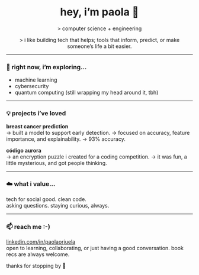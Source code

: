<h1 align="center">hey, i’m paola 🌿</h1>

<p align="center">
> computer science + engineering</p>
  <p align="center">
> i like building tech that helps; tools that inform, predict, or make someone’s life a bit easier.</p>

---

### 🌱 right now, i’m exploring...

- machine learning
- cybersecurity
- quantum computing (still wrapping my head around it, tbh)
  
---

### 💡 projects i’ve loved

**breast cancer prediction**  
→ built a model to support early detection.
→ focused on accuracy, feature importance, and explainability. 
→ 93% accuracy.

**código aurora**  
→ an encryption puzzle i created for a coding competition.
→ it was fun, a little mysterious, and got people thinking.  

---

### ☁️ what i value...

tech for social good. clean code.  
asking questions.
staying curious, always.

---

### 📫 reach me :-)

[linkedin.com/in/paolaorjuela](https://linkedin.com/in/paolaorjuela)  
open to learning, collaborating, or just having a good conversation. book recs are always welcome.

thanks for stopping by 🤍
